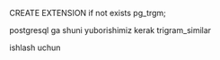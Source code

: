 CREATE EXTENSION if not exists pg_trgm; 

postgresql ga shuni yuborishimiz kerak  trigram_similar

ishlash uchun

